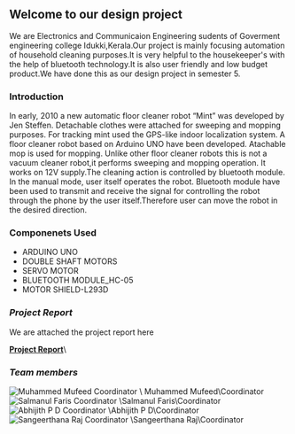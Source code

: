 ## Welcome to our design project
We are Electronics and Communicaion Engineering sudents of Goverment engineering college Idukki,Kerala.Our project is mainly focusing automation of household cleaning purposes.It is very helpful to the housekeeper's with the help of bluetooth technology.It is also user friendly and low budget product.We have done this as our design project in semester 5.

### Introduction

In early, 2010 a new automatic floor cleaner robot “Mint” was developed by Jen 
Steffen. Detachable clothes were attached for sweeping and mopping purposes. For 
tracking mint used the GPS-like indoor localization system.
A floor cleaner robot based on Arduino UNO have been developed. Atachable mop 
is used for mopping. Unlike other floor cleaner robots this is not a vacuum cleaner robot,it 
performs sweeping and mopping operation. It works on 12V supply.The cleaning action is 
controlled by bluetooth module.
In the manual mode, user itself operates the robot.
Bluetooth module have been used to transmit and receive the signal for controlling the 
robot through the phone by the user itself.Therefore user can move the robot in the desired direction.

### Componenets Used

 * ARDUINO UNO
 * DOUBLE SHAFT MOTORS
 * SERVO MOTOR
 * BLUETOOTH MODULE_HC-05
 * MOTOR SHIELD-L293D

### _Project Report_

We are attached the project report here

 **[Project Report](https://abhijithpd01.github.io/Project-Report/proect.pdf.pdf)**\



### _Team members_

   ![Muhammed Mufeed Coordinator](https://abhijithpd01.github.io/Photo/IMG-20191008-WA0382.jpg)
 \ Muhammed Mufeed\Coordinator
   ![Salmanul Faris Coordinator](https://abhijithpd01.github.io/Photo/Screenshot_20200809-090601.png)
\Salmanul Faris\Coordinator
   ![Abhijith P D Coordinator](https://abhijithpd01.github.io/Photo/FB_IMG_1596946663973.jpg)
\Abhijith P D\Coordinator
   ![Sangeerthana Raj Coordinator](https://abhijithpd01.github.io/Photo/Screenshot_20200809-094522.png)
\Sangeerthana Raj\Coordinator

